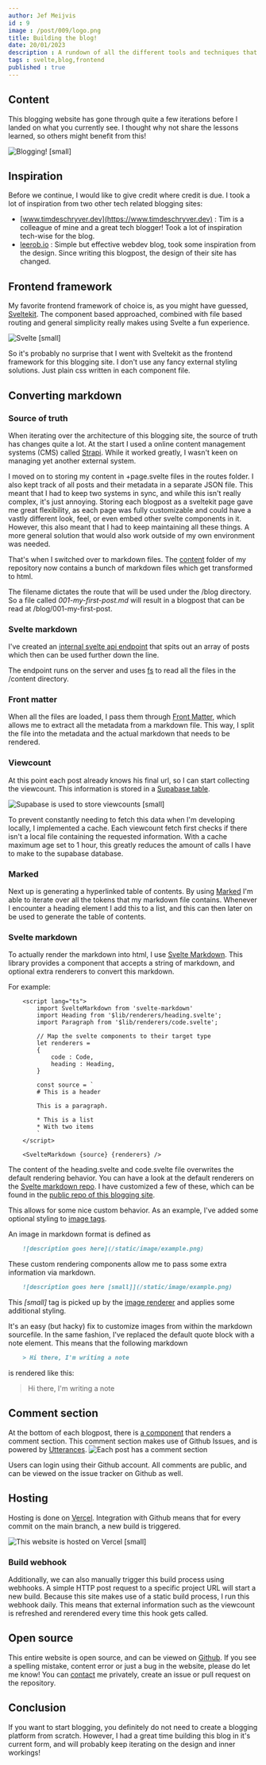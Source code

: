 ```yaml
---
author: Jef Meijvis
id : 9
image : /post/009/logo.png
title: Building the blog!
date: 20/01/2023
description : A rundown of all the different tools and techniques that are used to build this blog.
tags : svelte,blog,frontend
published : true
---
```



## Content
This blogging website has gone through quite a few iterations before I landed on what you currently see.
I thought why not share the lessons learned, so others might benefit from this!

![Blogging! [small]](/static/post/009/logo.png)

## Inspiration
Before we continue, I would like to give credit where credit is due.
I took a lot of inspiration from two other tech related blogging sites:
- [www.timdeschryver.dev](https://www.timdeschryver.dev) : Tim is a colleague of mine and a great tech blogger! Took a lot of inspiration tech-wise for the blog.
- [leerob.io](https://leerob.io/) : Simple but effective webdev blog, took some inspiration from the design. Since writing this blogpost, the design of their site has changed.

## Frontend framework
My favorite frontend framework of choice is, as you might have guessed, [Sveltekit](https://kit.svelte.dev/).
The component based approached, combined with file based routing and general simplicity really makes using Svelte a fun experience. 

![Svelte [small]](/static/post/009/svelte.png)

So it's probably no surprise that I went with Sveltekit as the frontend framework for this blogging site.
I don't use any fancy external styling solutions. 
Just plain css written in each component file.
## Converting markdown

### Source of truth
When iterating over the architecture of this blogging site, the source of truth has changes quite a lot.
At the start I used a online content management systems (CMS) called [Strapi](https://strapi.io/).
While it worked greatly, I wasn't keen on managing yet another external system.

I moved on to storing my content in +page.svelte files in the routes folder.
I also kept track of all posts and their metadata in a separate JSON file. 
This meant that I had to keep two systems in sync, and while this isn't really complex, it's just annoying. 
Storing each blogpost as a sveltekit page gave me great flexibility, as each page was fully customizable and could have a vastly different look, feel, or even embed other svelte components in it. However, this also meant that I had to keep maintaining all these things.
A more general solution that would also work outside of my own environment was needed.

That's when I switched over to markdown files. The [content](https://github.com/jefmeijvis/www.jefmeijvis.com/tree/main/content) folder of my repository now contains a bunch of markdown files which get transformed to html.

The filename dictates the route that will be used under the /blog directory.
So a file called *001-my-first-post.md* will result in a blogpost that can be read at /blog/001-my-first-post.

### Svelte markdown

I've created an [internal svelte api endpoint](/blog/006-sveltekit-api-endpoints) that spits out an array of posts which then can be used further down the line.

The endpoint runs on the server and uses [fs](https://nodejs.org/api/fs.html) to read all the files in the /content directory.

### Front matter
When all the files are loaded, I pass them through [Front Matter](https://www.npmjs.com/package/front-matter), which allows me to extract all the metadata from a markdown file.
This way, I split the file into the metadata and the actual markdown that needs to be rendered. 

### Viewcount
At this point each post already knows his final url, so I can start collecting the viewcount.
This information is stored in a [Supabase table](https://supabase.com/).

![Supabase is used to store viewcounts [small]](/static/post/009/supabase.png)

To prevent constantly needing to fetch this data when I'm developing locally, I implemented a cache.
Each viewcount fetch first checks if there isn't a local file containing the requested information.
With a cache maximum age set to 1 hour, this greatly reduces the amount of calls I have to make to the supabase database. 

### Marked
Next up is generating a hyperlinked table of contents.
By using [Marked](https://www.npmjs.com/package/marked) I'm able to iterate over all the tokens that my markdown file contains. Whenever I encounter a heading element I add this to a list, and this can then later on be used to generate the table of contents.

### Svelte markdown
To actually render the markdown into html, I use [Svelte Markdown](https://www.npmjs.com/package/svelte-markdown).
This library provides a component that accepts a string of markdown, and optional extra renderers to convert this markdown.

For example:

```svelte
    <script lang="ts">
        import SvelteMarkdown from 'svelte-markdown'
        import Heading from '$lib/renderers/heading.svelte';
        import Paragraph from '$lib/renderers/code.svelte';

        // Map the svelte components to their target type
        let renderers =
        {
            code : Code,
            heading : Heading,
        }

        const source = `
        # This is a header

        This is a paragraph.

        * This is a list
        * With two items
        `
    </script>

    <SvelteMarkdown {source} {renderers} />
```

The content of the heading.svelte and code.svelte file overwrites the default rendering behavior.
You can have a look at the default renderers on the [Svelte markdown repo](https://github.com/pablo-abc/svelte-markdown/tree/main/src/renderers). I have customized a few of these, which can be found in the [public repo of this blogging site](https://github.com/jefmeijvis/www.jefmeijvis.com/tree/main/src/lib/renderers).

This allows for some nice custom behavior.
As an example, I've added some optional styling to [image tags](https://github.com/jefmeijvis/www.jefmeijvis.com/blob/main/src/lib/renderers/image.svelte).

An image in markdown format is defined as 
```markdown
    ![description goes here](/static/image/example.png)
```

These custom rendering components allow me to pass some extra information via markdown.

```markdown
    ![description goes here [small]](/static/image/example.png)
```

This *[small]* tag is picked up by the [image renderer](https://github.com/jefmeijvis/www.jefmeijvis.com/blob/main/src/lib/renderers/image.svelte) and applies some additional styling.

It's an easy (but hacky) fix to customize images from within the markdown sourcefile.
In the same fashion, I've replaced the default quote block with a note element.
This means that the following markdown
```markdown
    > Hi there, I'm writing a note
```
is rendered like this:

> Hi there, I'm writing a note

## Comment section

At the bottom of each blogpost, there is [a component](https://github.com/jefmeijvis/www.jefmeijvis.com/blob/main/src/lib/components/utterances.svelte) that renders a comment section.
This comment section makes use of Github Issues, and is powered by [Utterances](https://utteranc.es/).
![Each post has a comment section](/static/post/009/comments.png)

Users can login using their Github account.
All comments are public, and can be viewed on the issue tracker on Github as well. 

## Hosting
Hosting is done on [Vercel](https://vercel.com/).
Integration with Github means that for every commit on the main branch, a new build is triggered.

![This website is hosted on Vercel [small]](/static/post/009/vercel.jpg)

### Build webhook

Additionally, we can also manually trigger this build process using webhooks.
A simple HTTP post request to a specific project URL will start a new build.
Because this site makes use of a static build process, I run this webhook daily.
This means that external information such as the viewcount is refreshed and rerendered every time this hook gets called. 

## Open source
This entire website is open source, and can be viewed on [Github](https://github.com/jefmeijvis/www.jefmeijvis.com).
If you see a spelling mistake, content error or just a bug in the website, please do let me know!
You can [contact](/contact) me privately, create an issue or pull request on the repository.  

## Conclusion
If you want to start blogging, you definitely do not need to create a blogging platform from scratch.
However, I had a great time building this blog in it's current form, and will probably keep iterating on the design and inner workings!
